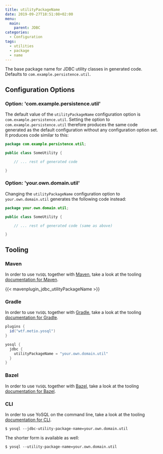 ```yaml
---
title: utilityPackageName
date: 2019-09-27T18:51:08+02:00
menu:
  main:
    parent: JDBC
categories:
  - Configuration
tags:
  - utilities
  - package
  - name
---
```


The base package name for JDBC utility classes in generated code. Defaults to `com.example.persistence.util`.

## Configuration Options

### Option: 'com.example.persistence.util'

The default value of the `utilityPackageName` configuration option is `com.example.persistence.util`. Setting the option to `com.example.persistence.util` therefore produces the same code generated as the default configuration without any configuration option set. It produces code similar to this:

```java
package com.example.persistence.util;

public class SomeUtility {

    // ... rest of generated code

}
```

### Option: 'your.own.domain.util'

Changing the `utilityPackageName` configuration option to `your.own.domain.util` generates the following code instead:

```java
package your.own.domain.util;

public class SomeUtility {

    // ... rest of generated code (same as above)

}
```

## Tooling

### Maven

In order to use `YoSQL` together with [Maven](https://maven.apache.org/), take a look at the tooling [documentation
for Maven](/tooling/maven/).

{{< mavenplugin_jdbc_utilityPackageName >}}

### Gradle

In order to use `YoSQL` together with [Gradle](https://gradle.org/), take a look at the tooling [documentation for Gradle](/tooling/gradle/).

```groovy
plugins {
  id("wtf.metio.yosql")
}

yosql {
  jdbc {
    utilityPackageName = "your.own.domain.util"
  }
}
```

### Bazel

In order to use `YoSQL` together with [Bazel](https://bazel.build/), take a look at the tooling [documentation for
Bazel](/tooling/bazel/).

### CLI

In order to use YoSQL on the command line, take a look at the tooling [documentation for CLI](/tooling/cli/).

```shell
$ yosql --jdbc-utility-package-name=your.own.domain.util
```

The shorter form is available as well:

```shell
$ yosql --utility-package-name=your.own.domain.util
```
